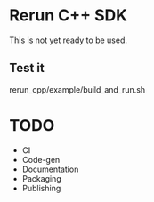 # Rerun C++ SDK

This is not yet ready to be used.

## Test it
rerun_cpp/example/build_and_run.sh

# TODO
* CI
* Code-gen
* Documentation
* Packaging
* Publishing
